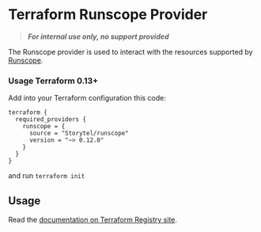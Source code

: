 # Terraform Runscope Provider

> **_For internal use only, no support provided_**

The Runscope provider is used to interact with the resources
supported by [Runscope](https://runscope.com/).

### Usage Terraform 0.13+

Add into your Terraform configuration this code:

```hcl-terraform
terraform {
  required_providers {
    runscope = {
      source = "Storytel/runscope"
      version = "~> 0.12.0"
    }
  }
}
```

and run `terraform init`

## Usage

Read the [documentation on Terraform Registry site](https://registry.terraform.io/providers/sport24ru/runscope/latest/docs).
